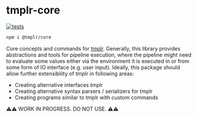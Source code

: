 # tmplr-core

[![tests](https://github.com/loreanvictor/tmplr-core/actions/workflows/test.yml/badge.svg)](https://github.com/loreanvictor/tmplr-core/actions/workflows/test.yml)

```bash
npm i @tmplr/core
```

Core concepts and commands for [tmplr](https://github.com/loreanvictor/tmplr). Generally, this library provides abstractions and tools for pipeline execution, where the pipeline
might need to evaluate some values either via the environment it is executed in or from some form of IO interface (e.g. user input). Ideally, this package should allow further extensibility
of tmplr in following areas:

- Creating alternative interfaces tmplr
- Creating alternative syntax parsers / serializers for tmplr
- Creating programs similar to tmplr with custom commands


⚠️⚠️ WORK IN PROGRESS. DO NOT USE. ⚠️⚠️
